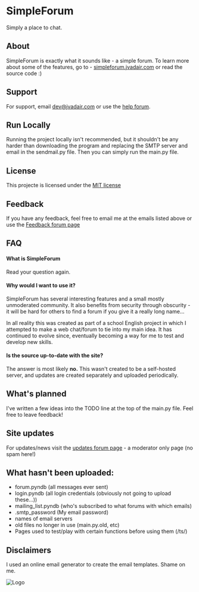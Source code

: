 
# SimpleForum

Simply a place to chat.


## About
SimpleForum is exactly what it sounds like - a simple forum. To learn more about some of the features, go to - [simpleforum.jvadair.com](https://simpleforum.jvadair.com) or read the source code :)
## Support

For support, email dev@jvadair.com or use the [help forum](https://simpleforum.jvadair.com/help/view).


## Run Locally

Running the project locally isn't recommended, but it shouldn't be any harder than downloading the program and replacing the SMTP server and email in the sendmail.py file. Then you can simply run the main.py file. 


## License

This projecte is licensed under the [MIT license](https://choosealicense.com/licenses/mit/)


## Feedback

If you have any feedback, feel free to email me at the emails listed above or use the [Feedback forum page](https://simpleforum.jvadair.com/feedback/view)


## FAQ

#### What is SimpleForum

Read your question again.

#### Why would I want to use it?

SimpleForum has several interesting features and a small mostly unmoderated community. It also benefits from security through obscurity - it will be hard for others to find a forum if you give it a really long name...

In all reality this was created as part of a school English project in which I attempted to make a web chat/forum to tie into my main idea. It has continued to evolve since, eventually becoming a way for me to test and develop new skills.

#### Is the source up-to-date with the site?
The answer is most likely **no.** This wasn't created to be a self-hosted server, and updates are created separately and uploaded periodically.
## What's planned
I've written a few ideas into the TODO line at the top of the main.py file. Feel free to leave feedback!
## Site updates
For updates/news visit the [updates forum page](https://simpleforum.jvadair.com/updates/view) - a moderator only page (no spam here!)
## What hasn't been uploaded:
- forum.pyndb (all messages ever sent)
- login.pyndb (all login credentials (obviously not going to upload these...))
- mailing_list.pyndb (who's subscribed to what forums with which emails)
- .smtp_password (My email password)
- names of email servers
- old files no longer in use (main.py.old, etc)
- Pages used to test/play with certain functions before using them (/ts/<test>)
## Disclaimers
I used an online email generator to create the email templates. Shame on me.
  
![Logo](https://repository-images.githubusercontent.com/443896122/76b7714d-7a03-4ae1-8e22-1fdc4b438c67)
